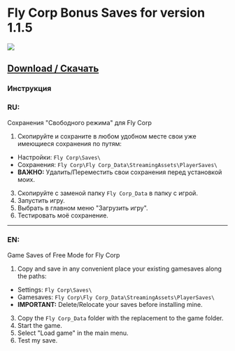# Fly Corp Bonus Saves for version 1.1.5
![](https://i116.fastpic.org/big/2021/1224/22/93daa3b8548202992c9e5139a3f56722.jpeg)
## [Download / Скачать](https://github.com/N3M1X10/Fly-Corp-Bonus-Saves/releases)

### Инструкция


### RU:

Сохранения "Свободного режима" для Fly Corp

1. Скопируйте и сохраните в любом удобном месте свои уже имеющиеся сохранения по путям:
- Настройки: `Fly Corp\Saves\`
- Cохранения: `Fly Corp\Fly Corp_Data\StreamingAssets\PlayerSaves\`
- **ВАЖНО:** Удалить/Переместить свои сохранения перед установкой моих. 
3. Скопируйте с заменой папку `Fly Corp_Data` в папку с игрой. 
4. Запустить игру. 
5. Выбрать в главном меню "Загрузить игру". 
6. Тестировать моё сохранение.

---
### EN:

Game Saves of Free Mode for Fly Corp

1. Copy and save in any convenient place your existing gamesaves along the paths:
- Settings: `Fly Corp\Saves\`
- Gamesaves: `Fly Corp\Fly Corp_Data\StreamingAssets\PlayerSaves\`
- **IMPORTANT:** Delete/Relocate your saves before installing mine. 
3. Copy the `Fly Corp_Data` folder with the replacement to the game folder. 
4. Start the game. 
5. Select "Load game" in the main menu. 
6. Test my save.
